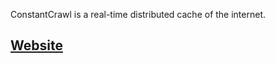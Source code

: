 ConstantCrawl is a real-time distributed cache of the internet.

## [Website](http://constantcrawl.org)
